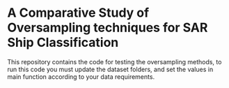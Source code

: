 # A Comparative Study of Oversampling techniques for SAR Ship Classification

This repository contains the code for testing the oversampling methods, to run this code you must update the dataset folders, and set the values in main function according to your data requirements.
